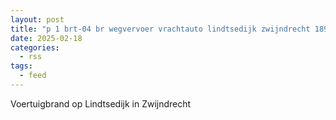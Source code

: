 ```yaml
---
layout: post
title: "p 1 brt-04 br wegvervoer vrachtauto lindtsedijk zwijndrecht 189492 186332 186361"
date: 2025-02-18
categories: 
  - rss
tags: 
  - feed
---
```


Voertuigbrand op Lindtsedijk in Zwijndrecht
